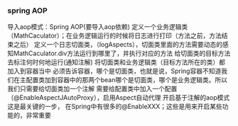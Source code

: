 ### spring AOP



导入aop模式：Spring AOP(要导入aop依赖)
定义一个业务逻辑类（MathCaculator）；在业务逻辑运行的时候将日志进行打印（方法之前，方法结束之后）
定义一个日志切面类，（logAspects），切面类里面的方法需要动态的感知MathCaculator.div方法运行到哪里了，并执行对应的方法
给切面类的目标方法去标注何时何地运行(通知注解)
将切面类和业务逻辑类（目标方法所在的类）都加入到容器当中
必须告诉容器，哪个是切面类，也就是说，Spring容器不知道我们在主配置类加到容器中的那两个bean哪个是切面类，哪个是业务逻辑类。所以我们只需要给切面类加一个注解
需要给配置类中加入一个配置（@EnableAspectJAutoProxy），启用Aspect自动代理
开启基于注解的aop模式
这是最关键的一步，
在Spring中有很多的@EnableXXX；这些是用来开启某些功能的，非常重要
